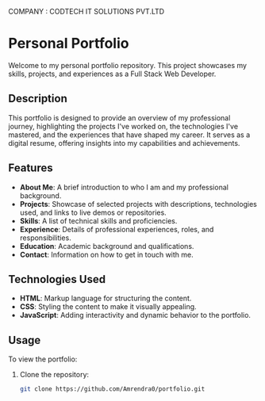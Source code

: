 COMPANY : CODTECH IT SOLUTIONS PVT.LTD



# Personal Portfolio

Welcome to my personal portfolio repository. This project showcases my skills, projects, and experiences as a Full Stack Web Developer.

## Description

This portfolio is designed to provide an overview of my professional journey, highlighting the projects I've worked on, the technologies I've mastered, and the experiences that have shaped my career. It serves as a digital resume, offering insights into my capabilities and achievements.

## Features

- **About Me**: A brief introduction to who I am and my professional background.
- **Projects**: Showcase of selected projects with descriptions, technologies used, and links to live demos or repositories.
- **Skills**: A list of technical skills and proficiencies.
- **Experience**: Details of professional experiences, roles, and responsibilities.
- **Education**: Academic background and qualifications.
- **Contact**: Information on how to get in touch with me.

## Technologies Used

- **HTML**: Markup language for structuring the content.
- **CSS**: Styling the content to make it visually appealing.
- **JavaScript**: Adding interactivity and dynamic behavior to the portfolio.

## Usage

To view the portfolio:

1. Clone the repository:
   ```bash
   git clone https://github.com/Amrendra0/portfolio.git
